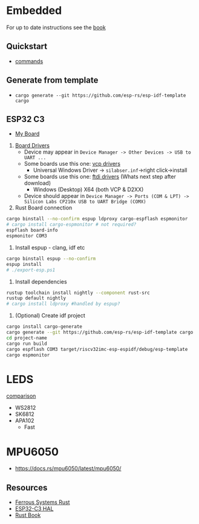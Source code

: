 # Embedded

For up to date instructions see the [book](https://esp-rs.github.io/book/introduction.html)

## Quickstart
- [commands](../../crates/forky_esp/justfile)

## Generate from template
- `cargo generate --git https://github.com/esp-rs/esp-idf-template cargo`

## ESP32 C3

- [My Board](https://core-electronics.com.au/esp32-c3-mini-development-board.html)

1. [Board Drivers](https://docs.espressif.com/projects/esp-idf/en/latest/esp32c3/get-started/establish-serial-connection.html)
   - Device may appear in `Device Manager -> Other Devices -> USB to UART ...`
   - Some boards use this one: [vcp drivers](https://www.silabs.com/developers/usb-to-uart-bridge-vcp-drivers?tab=downloads)
		- Universal Windows Driver -> `silabser.inf`->right click->install
   - Some boards use this one: [ftdi drivers](https://ftdichip.com/drivers/vcp-drivers/) (Whats next step after download)
		- Windows (Desktop) X64 (both VCP & D2XX)
	- Device should appear in `Device Manager -> Ports (COM & LPT) -> Silicon Labs CP210x USB to UART Bridge (COMX)`
2. Rust Board connection
```sh
cargo binstall --no-confirm espup ldproxy cargo-espflash espmonitor
# cargo install cargo-espmonitor # not required?
espflash board-info
espmonitor COM3
```
1. Install espup - clang, idf etc
```sh
cargo binstall espup --no-confirm
espup install
# ./export-esp.ps1
```
1. Install dependencies
```sh
rustup toolchain install nightly --component rust-src
rustup default nightly
# cargo install ldproxy #handled by espup?
```
1. (Optional) Create idf project
```sh
cargo install cargo-generate
cargo generate --git https://github.com/esp-rs/esp-idf-template cargo
cd project-name
cargo run build
cargo espflash COM3 target/riscv32imc-esp-espidf/debug/esp-template
cargo espmonitor
```

# LEDS
[comparison](https://www.stripsledlight.com/what-different-of-apa102sk9822hd107sws2812b-sk6812ws2811ws2815ws2813/#:~:text=Apa102c%20is%20the%20same%20as,led%20chip%2C%20sometimes%20have%20a)
- WS2812
- SK6812
- APA102
	- Fast

# MPU6050

- https://docs.rs/mpu6050/latest/mpu6050/

## Resources
- [Ferrous Systems Rust](https://espressif-trainings.ferrous-systems.com/01_intro.html)
- [ESP32-C3 HAL](https://github.com/esp-rs/esp-hal/tree/main/esp32c3-hal)
- [Rust Book](https://esp-rs.github.io/book/overview/using-the-standard-library.html)
